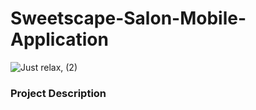 # Sweetscape-Salon-Mobile-Application

![Just relax, (2)](https://github.com/kryxsofiaengay/Sweetscape-Salon-Mobile-Application/assets/114215096/4e1bde33-b15a-4b81-ac9c-192ab5ebdbcd)

### Project Description






